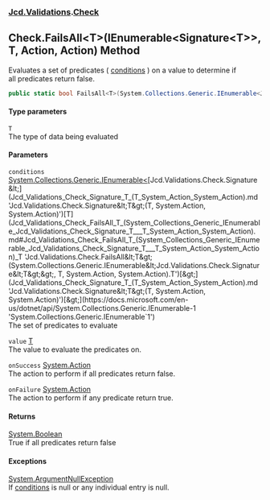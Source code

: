 ### [Jcd.Validations](Jcd_Validations.md 'Jcd.Validations').[Check](Jcd_Validations_Check.md 'Jcd.Validations.Check')
## Check.FailsAll&lt;T&gt;(IEnumerable&lt;Signature&lt;T&gt;&gt;, T, Action, Action) Method
Evaluates a set of predicates ( [conditions](Jcd_Validations_Check_FailsAll_T_(System_Collections_Generic_IEnumerable_Jcd_Validations_Check_Signature_T___T_System_Action_System_Action).md#Jcd_Validations_Check_FailsAll_T_(System_Collections_Generic_IEnumerable_Jcd_Validations_Check_Signature_T___T_System_Action_System_Action)_conditions 'Jcd.Validations.Check.FailsAll&lt;T&gt;(System.Collections.Generic.IEnumerable&lt;Jcd.Validations.Check.Signature&lt;T&gt;&gt;, T, System.Action, System.Action).conditions') ) on a value to determine if  
all predicates return false.  
```csharp
public static bool FailsAll<T>(System.Collections.Generic.IEnumerable<Jcd.Validations.Check.Signature<T>> conditions, T value, System.Action onSuccess=null, System.Action onFailure=null);
```
#### Type parameters
<a name='Jcd_Validations_Check_FailsAll_T_(System_Collections_Generic_IEnumerable_Jcd_Validations_Check_Signature_T___T_System_Action_System_Action)_T'></a>
`T`  
The type of data being evaluated
  
#### Parameters
<a name='Jcd_Validations_Check_FailsAll_T_(System_Collections_Generic_IEnumerable_Jcd_Validations_Check_Signature_T___T_System_Action_System_Action)_conditions'></a>
`conditions` [System.Collections.Generic.IEnumerable&lt;](https://docs.microsoft.com/en-us/dotnet/api/System.Collections.Generic.IEnumerable-1 'System.Collections.Generic.IEnumerable`1')[Jcd.Validations.Check.Signature&lt;](Jcd_Validations_Check_Signature_T_(T_System_Action_System_Action).md 'Jcd.Validations.Check.Signature&lt;T&gt;(T, System.Action, System.Action)')[T](Jcd_Validations_Check_FailsAll_T_(System_Collections_Generic_IEnumerable_Jcd_Validations_Check_Signature_T___T_System_Action_System_Action).md#Jcd_Validations_Check_FailsAll_T_(System_Collections_Generic_IEnumerable_Jcd_Validations_Check_Signature_T___T_System_Action_System_Action)_T 'Jcd.Validations.Check.FailsAll&lt;T&gt;(System.Collections.Generic.IEnumerable&lt;Jcd.Validations.Check.Signature&lt;T&gt;&gt;, T, System.Action, System.Action).T')[&gt;](Jcd_Validations_Check_Signature_T_(T_System_Action_System_Action).md 'Jcd.Validations.Check.Signature&lt;T&gt;(T, System.Action, System.Action)')[&gt;](https://docs.microsoft.com/en-us/dotnet/api/System.Collections.Generic.IEnumerable-1 'System.Collections.Generic.IEnumerable`1')  
The set of predicates to evaluate
  
<a name='Jcd_Validations_Check_FailsAll_T_(System_Collections_Generic_IEnumerable_Jcd_Validations_Check_Signature_T___T_System_Action_System_Action)_value'></a>
`value` [T](Jcd_Validations_Check_FailsAll_T_(System_Collections_Generic_IEnumerable_Jcd_Validations_Check_Signature_T___T_System_Action_System_Action).md#Jcd_Validations_Check_FailsAll_T_(System_Collections_Generic_IEnumerable_Jcd_Validations_Check_Signature_T___T_System_Action_System_Action)_T 'Jcd.Validations.Check.FailsAll&lt;T&gt;(System.Collections.Generic.IEnumerable&lt;Jcd.Validations.Check.Signature&lt;T&gt;&gt;, T, System.Action, System.Action).T')  
The value to evaluate the predicates on.
  
<a name='Jcd_Validations_Check_FailsAll_T_(System_Collections_Generic_IEnumerable_Jcd_Validations_Check_Signature_T___T_System_Action_System_Action)_onSuccess'></a>
`onSuccess` [System.Action](https://docs.microsoft.com/en-us/dotnet/api/System.Action 'System.Action')  
The action to perform if all predicates return false.
  
<a name='Jcd_Validations_Check_FailsAll_T_(System_Collections_Generic_IEnumerable_Jcd_Validations_Check_Signature_T___T_System_Action_System_Action)_onFailure'></a>
`onFailure` [System.Action](https://docs.microsoft.com/en-us/dotnet/api/System.Action 'System.Action')  
The action to perform if any predicate return true.
  
#### Returns
[System.Boolean](https://docs.microsoft.com/en-us/dotnet/api/System.Boolean 'System.Boolean')  
True if all predicates return false
#### Exceptions
[System.ArgumentNullException](https://docs.microsoft.com/en-us/dotnet/api/System.ArgumentNullException 'System.ArgumentNullException')  
If [conditions](Jcd_Validations_Check_FailsAll_T_(System_Collections_Generic_IEnumerable_Jcd_Validations_Check_Signature_T___T_System_Action_System_Action).md#Jcd_Validations_Check_FailsAll_T_(System_Collections_Generic_IEnumerable_Jcd_Validations_Check_Signature_T___T_System_Action_System_Action)_conditions 'Jcd.Validations.Check.FailsAll&lt;T&gt;(System.Collections.Generic.IEnumerable&lt;Jcd.Validations.Check.Signature&lt;T&gt;&gt;, T, System.Action, System.Action).conditions') is null or any individual entry is null.  
